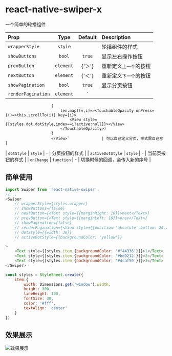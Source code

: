 # react-native-swiper-x
一个简单的轮播组件

| Prop              |         Type       |   Default    | Description                                                                |
| :---------------- | :---------------------: | :-------: | :------------------------------------------------------------------------- |
| `wrapperStyle`    | `style`            |              | 轮播组件的样式 |
| `showButtons`     | `bool`             | `true`       | 显示左右操作按钮 |
| `prevButton`      | `element`          | <Text style={styles.operateIcon}>{'＞'}</Text> | 重新定义`上一个`的按钮 |
| `nextButton`      | `element`          | <Text style={styles.operateIcon}>{'＜'}</Text> | 重新定义`下一个`的按钮 |
| `showPagination`  | `bool`             | `true`       | 显示分页按钮 |
| `renderPagination`| `element`          |`<View style={styles.dotWrapper}>
                        {
                            len.map((v,i)=><TouchableOpacity onPress={()=>this.scrollTo(i)} key={i}>
                                <View style={[styles.dot,dotStyle,index==i?active:null]}></View>
                            </TouchableOpacity>)
                        }
                        </View>`              | 可以自己定义分页，样式需自己写   |
| `dotStyle`        | `style`             | -           | 分页按钮的样式 |
| `activeDotStyle`  | `style`             | -           | 当前页按钮的样式 |
| `onChange`        | `function`          | -           | 切换时候的回调，会传入新的序号 |


## 简单使用
```js
import Swiper from 'react-native-swiper';
//...
<Swiper 
    // wrapperStyle={styles.wrapper} 
    // showButtons={false}
    // nextButton={<Text style={{marginRight: 10}}>next</Text>}
    // prevButton={<Text style={{marginLeft: 10}}>prev</Text>}
    // showPagination={false}
    // renderPagination={<View style={{position:'absolute',bottom: 20,zIndex: 100,width:'100%'}}><Text style={{textAlign:'center'}}>第n页</Text></View>}
    // dotStyle={{width: 30}}
    // activeDotStyle={{backgroundColor: 'yellow'}}

>
    <Text style={[styles.item,{backgroundColor: '#f44336'}]}>1</Text>
    <Text style={[styles.item,{backgroundColor: '#bd9212'}]}>2</Text>
    <Text style={[styles.item,{backgroundColor: '#4caf50'}]}>3</Text>
</Swiper>

const styles = StyleSheet.create({
    item:{
        width: Dimensions.get('window').width,
        height: 300,
        lineHeight: 100,
        fontSize: 30,
        color: '#fff',
        textAlign: 'center'
    }
})
```
## 效果展示
![效果展示](http://fs.eyes487.top:9999/uploads/6ab7ed1067416a63b04a6ff536df264c.gif "图1")

